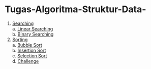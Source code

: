 # Tugas-Algoritma-Struktur-Data-
1. [Searching](https://github.com/irvanwn/Tugas-Algoritma-Struktur-Data-/tree/main/Searching)  
  a. [Linear Searching](https://github.com/irvanwn/Tugas-Algoritma-Struktur-Data-/blob/main/Searching/LinearSearch.c)  
  b. [Binary Searching](https://github.com/irvanwn/Tugas-Algoritma-Struktur-Data-/blob/main/Searching/BinarySearch.c)
2. [Sorting](https://github.com/irvanwn/Tugas-Algoritma-Struktur-Data-/tree/main/Sorting)  
  a. [Bubble Sort](url)  
  b. [Insertion Sort](url)  
  c. [Selection Sort](url)  
  d. [Challenge](url)  
